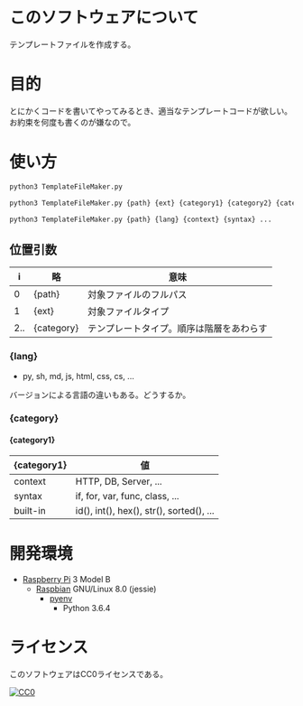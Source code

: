 ﻿# このソフトウェアについて

テンプレートファイルを作成する。

# 目的

とにかくコードを書いてやってみるとき、適当なテンプレートコードが欲しい。お約束を何度も書くのが嫌なので。

# 使い方

```sh
python3 TemplateFileMaker.py
```
```sh
python3 TemplateFileMaker.py {path} {ext} {category1} {category2} {category3} ...
```
```sh
python3 TemplateFileMaker.py {path} {lang} {context} {syntax} ...
```

## 位置引数

i|略|意味
-|--|----
0|{path}|対象ファイルのフルパス
1|{ext}|対象ファイルタイプ
2..|{category}|テンプレートタイプ。順序は階層をあわらす

### {lang}

* py, sh, md, js, html, css, cs, ...

バージョンによる言語の違いもある。どうするか。

### {category}

#### {category1}

{category1}|値
-----------|--
context|HTTP, DB, Server, ...
syntax|if, for, var, func, class, ...
built-in|id(), int(), hex(), str(), sorted(), ...

# 開発環境

* [Raspberry Pi](https://ja.wikipedia.org/wiki/Raspberry_Pi) 3 Model B
    * [Raspbian](https://www.raspberrypi.org/downloads/raspbian/) GNU/Linux 8.0 (jessie)
        * [pyenv](http://ytyaru.hatenablog.com/entry/2019/01/06/000000)
            * Python 3.6.4

# ライセンス

このソフトウェアはCC0ライセンスである。

[![CC0](http://i.creativecommons.org/p/zero/1.0/88x31.png "CC0")](http://creativecommons.org/publicdomain/zero/1.0/deed.ja)

